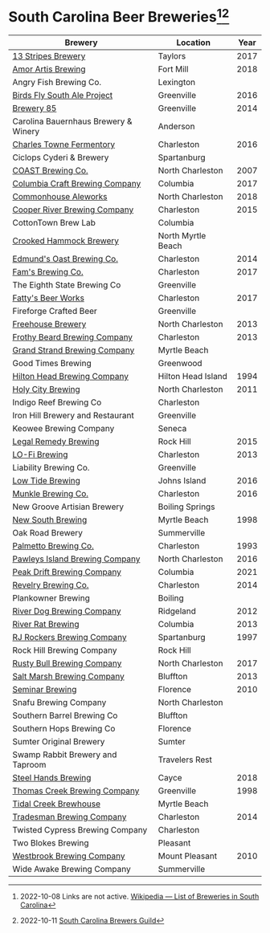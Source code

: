 # South Carolina Beer Breweries[^1][^2]

| Brewery | Location | Year |
|---------|----------|------|
| [13 Stripes Brewery](https://.) | Taylors | 2017 |
| [Amor Artis Brewing](https://.) | Fort Mill | 2018 |
| Angry Fish Brewing Co. | Lexington ||
| [Birds Fly South Ale Project](https://.) |	Greenville | 2016 |
| [Brewery 85](https://.) | Greenville | 2014 |
| Carolina Bauernhaus Brewery & Winery | Anderson ||
| [Charles Towne Fermentory](https://.) | Charleston | 2016 |
| Ciclops Cyderi & Brewery | Spartanburg ||
| [COAST Brewing Co.](https://.) | North Charleston | 2007 |
| [Columbia Craft Brewing Company](https://.) | Columbia | 2017 |
| [Commonhouse Aleworks](https://.) | North Charleston | 2018 |
| [Cooper River Brewing Company](https://.) | Charleston | 2015 |
| CottonTown Brew Lab | Columbia ||
| [Crooked Hammock Brewery](https://.) | North Myrtle Beach | |
| [Edmund's Oast Brewing Co.](https://.) | Charleston | 2014 |
| [Fam's Brewing Co.](https://.) | Charleston | 2017 |
| The Eighth State Brewing Co | Greenville ||
| [Fatty's Beer Works](https://.) | Charleston | 2017 |
| Fireforge Crafted Beer | Greenville ||
| [Freehouse Brewery](https://.) | North Charleston | 2013 |
| [Frothy Beard Brewing Company](https://.) | Charleston | 2013 |
| [Grand Strand Brewing Company](https://.) | Myrtle Beach | |
| Good Times Brewing | Greenwood ||
| [Hilton Head Brewing Company](https://.) | Hilton Head Island | 1994 |
| [Holy City Brewing](https://.) | North Charleston | 2011 |
| Indigo Reef Brewing Co | Charleston ||
| Iron Hill Brewery and Restaurant | Greenville ||
| Keowee Brewing Company | Seneca ||
| [Legal Remedy Brewing](https://.) | Rock Hill | 2015 |
| [LO-Fi Brewing](https://.) | Charleston | 2013 |
 | Liability Brewing Co. | Greenville ||
| [Low Tide Brewing](https://.) | Johns Island | 2016 |
| [Munkle Brewing Co.](https://.) | Charleston | 2016 |
| New Groove Artisian Brewery | Boiling Springs ||
| [New South Brewing](https://.) | Myrtle Beach | 1998 |
| Oak Road Brewery | Summerville ||
| [Palmetto Brewing Co.](https://.) | Charleston | 1993 |
| [Pawleys Island Brewing Company](https://.) | North Charleston | 2016 |
| [Peak Drift Brewing Company](https://.) | Columbia | 2021 |
| [Revelry Brewing Co.](https://.) | Charleston | 2014 |
| Plankowner Brewing | Boiling ||
| [River Dog Brewing Company](https://.) | Ridgeland | 2012 |
| [River Rat Brewing](https://.) | Columbia | 2013 |
| [RJ Rockers Brewing Company](https://.) | Spartanburg | 1997 |
| Rock Hill Brewing Company | Rock Hill ||
| [Rusty Bull Brewing Company](https://.) | North Charleston | 2017 |
| [Salt Marsh Brewing Company](https://.) | Bluffton | 2013 |
| [Seminar Brewing](https://.) | Florence | 2010 |
| Snafu Brewing Company | North Charleston ||
| Southern Barrel Brewing Co | Bluffton ||
| Southern Hops Brewing Co | Florence ||
| Sumter Original Brewery | Sumter ||
| Swamp Rabbit Brewery and Taproom | Travelers Rest ||
| [Steel Hands Brewing](https://.) | Cayce | 2018 |
| [Thomas Creek Brewing Company](https://.) | Greenville | 1998 |
| [Tidal Creek Brewhouse](https://.) | Myrtle Beach | |
| [Tradesman Brewing Company](https://.) | Charleston | 2014 |
| Twisted Cypress Brewing Company | Charleston ||
| Two Blokes Brewing | Pleasant ||
| [Westbrook Brewing Company](https://.) | Mount Pleasant | 2010 |
| Wide Awake Brewing Company | Summerville ||

[^1]: 2022-10-08 Links are not active. [Wikipedia — List of Breweries in South Carolina](https://en.wikipedia.org/wiki/List_of_breweries_in_South_Carolina)
[^2]: 2022-10-11 [South Carolina Brewers Guild](http://www.scbeer.org/brewery-map.html)

